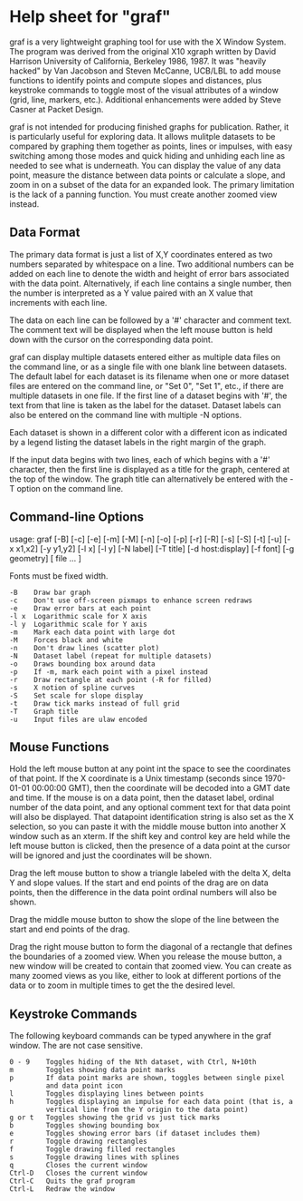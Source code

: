 Help sheet for "graf"
=====================

graf is a very lightweight graphing tool for use with the X Window
System.  The program was derived from the original X10 xgraph written
by David Harrison University of California, Berkeley 1986, 1987.  It
was "heavily hacked" by Van Jacobson and Steven McCanne, UCB/LBL to
add mouse functions to identify points and compute slopes and
distances, plus keystroke commands to toggle most of the visual
attributes of a window (grid, line, markers, etc.).  Additional
enhancements were added by Steve Casner at Packet Design.

graf is not intended for producing finished graphs for publication.
Rather, it is particularly useful for exploring data.  It allows
mulitple datasets to be compared by graphing them together as points,
lines or impulses, with easy switching among those modes and quick
hiding and unhiding each line as needed to see what is underneath.
You can display the value of any data point, measure the distance
between data points or calculate a slope, and zoom in on a subset of
the data for an expanded look.  The primary limitation is the lack of
a panning function.  You must create another zoomed view instead.


Data Format
-----------

The primary data format is just a list of X,Y coordinates entered as
two numbers separated by whitespace on a line.  Two additional numbers
can be added on each line to denote the width and height of error bars
associated with the data point.  Alternatively, if each line contains
a single number, then the number is interpreted as a Y value paired
with an X value that increments with each line.

The data on each line can be followed by a '#' character and comment
text.  The comment text will be displayed when the left mouse button
is held down with the cursor on the corresponding data point.

graf can display multiple datasets entered either as multiple data
files on the command line, or as a single file with one blank line
between datasets.  The default label for each dataset is its filename
when one or more dataset files are entered on the command line, or
"Set 0", "Set 1", etc., if there are multiple datasets in one file.
If the first line of a dataset begins with '#', the text from that
line is taken as the label for the dataset.  Dataset labels can also
be entered on the command line with multiple -N options.

Each dataset is shown in a different color with a different icon as
indicated by a legend listing the dataset labels in the right margin
of the graph.

If the input data begins with two lines, each of which begins with a
'#' character, then the first line is displayed as a title for the
graph, centered at the top of the window.  The graph title can
alternatively be entered with the -T option on the command line.


Command-line Options
--------------------

usage: graf [-B] [-c] [-e] [-m] [-M] [-n] [-o] [-p] [-r] [-R] [-s] [-S]
            [-t] [-u] [-x x1,x2] [-y y1,y2] [-l x] [-l y] [-N label]
            [-T title] [-d host:display] [-f font] [-g geometry] [
            file ... ]

Fonts must be fixed width.

    -B    Draw bar graph
    -c    Don't use off-screen pixmaps to enhance screen redraws
    -e    Draw error bars at each point
    -l x  Logarithmic scale for X axis
    -l y  Logarithmic scale for Y axis
    -m    Mark each data point with large dot
    -M    Forces black and white
    -n    Don't draw lines (scatter plot)
    -N    Dataset label (repeat for multiple datasets)
    -o    Draws bounding box around data
    -p    If -m, mark each point with a pixel instead
    -r    Draw rectangle at each point (-R for filled)
    -s    X notion of spline curves
    -S    Set scale for slope display
    -t    Draw tick marks instead of full grid
    -T    Graph title
    -u    Input files are ulaw encoded


Mouse Functions
---------------

Hold the left mouse button at any point int the space to see the
coordinates of that point.  If the X coordinate is a Unix timestamp
(seconds since 1970-01-01 00:00:00 GMT), then the coordinate will be
decoded into a GMT date and time.  If the mouse is on a data point,
then the dataset label, ordinal number of the data point, and any
optional comment text for that data point will also be displayed.
That datapoint identification string is also set as the X selection,
so you can paste it with the middle mouse button into another X window
such as an xterm.  If the shift key and control key are held while
the left mouse button is clicked, then the presence of a data point at
the cursor will be ignored and just the coordinates will be shown.

Drag the left mouse button to show a triangle labeled with the delta
X, delta Y and slope values.  If the start and end points of the drag
are on data points, then the difference in the data point ordinal
numbers will also be shown.

Drag the middle mouse button to show the slope of the line between the
start and end points of the drag.

Drag the right mouse button to form the diagonal of a rectangle that
defines the boundaries of a zoomed view.  When you release the mouse
button, a new window will be created to contain that zoomed view.  You
can create as many zoomed views as you like, either to look at
different portions of the data or to zoom in multiple times to get the
the desired level.


Keystroke Commands
------------------

The following keyboard commands can be typed anywhere in the graf
window.  The are not case sensitive.

    0 - 9    Toggles hiding of the Nth dataset, with Ctrl, N+10th
    m        Toggles showing data point marks
    p        If data point marks are shown, toggles between single pixel
             and data point icon
    l        Toggles displaying lines between points
    h        Toggles displaying an impulse for each data point (that is, a
             vertical line from the Y origin to the data point)
    g or t   Toggles showing the grid vs just tick marks
    b        Toggles showing bounding box
    e        Toggles showing error bars (if dataset includes them)
    r        Toggle drawing rectangles
    f        Toggle drawing filled rectangles
    s        Toggle drawing lines with splines
    q        Closes the current window
    Ctrl-D   Closes the current window
    Ctrl-C   Quits the graf program
    Ctrl-L   Redraw the window
